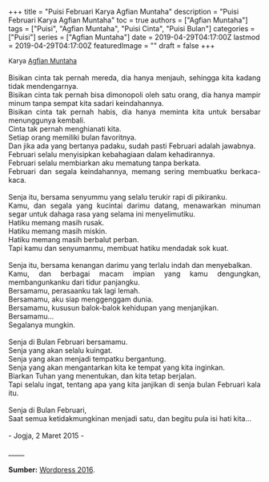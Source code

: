 +++
title = "Puisi Februari Karya Agfian Muntaha"
description = "Puisi Februari Karya Agfian Muntaha"
toc = true
authors = ["Agfian Muntaha"]
tags = ["Puisi", "Agfian Muntaha", "Puisi Cinta", "Puisi Bulan"]
categories = ["Puisi"]
series = ["Agfian Muntaha"]
date = 2019-04-29T04:17:00Z
lastmod = 2019-04-29T04:17:00Z
featuredImage = ""
draft = false
+++

<div style="text-align: justify;">
<div style="font-size: small;">Karya <a href="/authors/agfian-muntaha/" target="_blank">Agfian Muntaha</a></div><br />
Bisikan cinta tak pernah mereda, dia hanya menjauh, sehingga kita kadang tidak mendengarnya.<br />Bisikan cinta tak pernah bisa dimonopoli oleh satu orang, dia hanya mampir minum tanpa sempat kita sadari keindahannya.<br />Bisikan cinta tak pernah habis, dia hanya meminta kita untuk bersabar menunggunya kembali.<br />Cinta tak pernah menghianati kita.<br />Setiap orang memiliki bulan favoritnya.<br />Dan jika ada yang bertanya padaku, sudah pasti Februari adalah jawabnya.<br />Februari selalu menyisipkan kebahagiaan dalam kehadirannya.<br />Februari selalu membiarkan aku mematung tanpa berkata.<br />Februari dan segala keindahannya, memang sering membuatku berkaca-kaca.<br /><br />Senja itu, bersama senyummu yang selalu terukir rapi di pikiranku.<br />Kamu, dan segala yang kucintai darimu datang, menawarkan minuman segar untuk dahaga rasa yang selama ini menyelimutiku.<br />Hatiku memang masih rusak.<br />Hatiku memang masih miskin.<br />Hatiku memang masih berbalut perban.<br />Tapi kamu dan senyumanmu, membuat hatiku mendadak sok kuat.<br /><br />Senja itu, bersama kenangan darimu yang terlalu indah dan menyebalkan.<br />Kamu, dan berbagai macam impian yang kamu dengungkan, membangunkanku dari tidur panjangku.<br />Bersamamu, perasaanku tak lagi lemah.<br />Bersamamu, aku siap menggenggam dunia.<br />Bersamamu, kususun balok-balok kehidupan yang menjanjikan.<br />Bersamamu...<br />Segalanya mungkin.<br /><br />Senja di Bulan Februari bersamamu.<br />Senja yang akan selalu kuingat.<br />Senja yang akan menjadi tempatku bergantung.<br />Senja yang akan mengantarkan kita ke tempat yang kita inginkan.<br />Biarkan Tuhan yang menentukan, dan kita tetap berjalan.<br />Tapi selalu ingat, tentang apa yang kita janjikan di senja bulan Februari kala itu.<br /><br />Senja di Bulan Februari,<br />Saat semua ketidakmungkinan menjadi satu, dan begitu pula isi hati kita...<br /><br />- Jogja, 2 Maret 2015 -<br /><br />
_____<br /><br />
<b>Sumber:</b> <a href="https://agfian.wordpress.com/2016/08/24/puisi-senja-di-bulan-februari/" target="_blank">Wordpress 2016</a>.</div>
